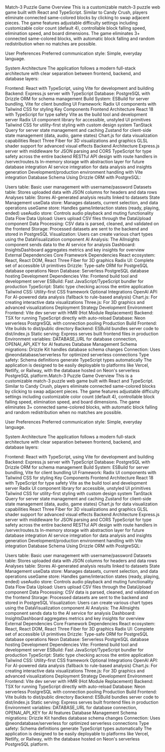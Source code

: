 Match-3 Puzzle Game
Overview
This is a customizable match-3 puzzle web game built with React and TypeScript. Similar to Candy Crush, players eliminate connected same-colored blocks by clicking to swap adjacent pieces. The game features adjustable difficulty settings including customizable color count (default 4), controllable block falling speed, elimination speed, and board dimensions. The game eliminates 3+ connected same-colored blocks, with automatic block falling and random redistribution when no matches are possible.

User Preferences
Preferred communication style: Simple, everyday language.

System Architecture
The application follows a modern full-stack architecture with clear separation between frontend, backend, and database layers:

Frontend: React with TypeScript, using Vite for development and building
Backend: Express.js server with TypeScript
Database: PostgreSQL with Drizzle ORM for schema management
Build System: ESBuild for server bundling, Vite for client bundling
UI Framework: Radix UI components with Tailwind CSS for styling
Key Components
Frontend Architecture
React 18 with TypeScript for type safety
Vite as the build tool and development server
Radix UI component library for accessible, unstyled UI primitives
Tailwind CSS for utility-first styling with custom design system
TanStack Query for server state management and caching
Zustand for client-side state management (data, audio, game states)
Chart.js for data visualization capabilities
React Three Fiber for 3D visualizations and graphics
GLSL shader support for advanced visual effects
Backend Architecture
Express.js server with middleware for JSON parsing and CORS
TypeScript for type safety across the entire backend
RESTful API design with route handlers in /server/routes.ts
In-memory storage with abstraction layer for future database integration
AI service integration for data analysis and insights generation
Development/production environment handling with Vite integration
Database Schema
Using Drizzle ORM with PostgreSQL:

Users table: Basic user management with username/password
Datasets table: Stores uploaded data with JSON columns for headers and data rows
Analyses table: Stores AI-generated analysis results linked to datasets
State Management
useData store: Manages datasets, current selection, and data operations
useGame store: Handles game/interaction states (ready, playing, ended)
useAudio store: Controls audio playback and muting functionality
Data Flow
Data Upload: Users upload CSV files through the DataUpload component
Data Processing: CSV data is parsed, cleaned, and validated on the frontend
Storage: Processed datasets are sent to the backend and stored in PostgreSQL
Visualization: Users can create various chart types using the DataVisualization component
AI Analysis: The AIInsights component sends data to the AI service for analysis
Dashboard: InsightsDashboard aggregates metrics and key insights for overview
External Dependencies
Core Framework Dependencies
React ecosystem: React, React DOM, React Three Fiber for 3D graphics
Radix UI: Complete set of accessible UI primitives
Drizzle: Type-safe ORM for PostgreSQL database operations
Neon Database: Serverless PostgreSQL database hosting
Development Dependencies
Vite: Frontend build tool and development server
ESBuild: Fast JavaScript/TypeScript bundler for production
TypeScript: Static type checking across the entire application
Tailwind CSS: Utility-first CSS framework
Optional Integrations
OpenAI API: For AI-powered data analysis (fallback to rule-based analysis)
Chart.js: For creating interactive data visualizations
Three.js: For 3D graphics and advanced visualizations
Deployment Strategy
Development Environment
Frontend: Vite dev server with HMR (Hot Module Replacement)
Backend: TSX for running TypeScript directly with auto-reload
Database: Neon serverless PostgreSQL with connection pooling
Production Build
Frontend: Vite builds to dist/public directory
Backend: ESBuild bundles server code to dist/index.js
Static serving: Express serves built frontend files in production
Environment variables: DATABASE_URL for database connection, OPENAI_API_KEY for AI features
Database Management
Schema migrations: Drizzle Kit handles database schema changes
Connection: Uses @neondatabase/serverless for optimized serverless connections
Type safety: Schema definitions generate TypeScript types automatically
The application is designed to be easily deployable to platforms like Vercel, Netlify, or Railway, with the database hosted on Neon's serverless PostgreSQL platform.Match-3 Puzzle Game
Overview
This is a customizable match-3 puzzle web game built with React and TypeScript. Similar to Candy Crush, players eliminate connected same-colored blocks by clicking to swap adjacent pieces. The game features adjustable difficulty settings including customizable color count (default 4), controllable block falling speed, elimination speed, and board dimensions. The game eliminates 3+ connected same-colored blocks, with automatic block falling and random redistribution when no matches are possible.

User Preferences
Preferred communication style: Simple, everyday language.

System Architecture
The application follows a modern full-stack architecture with clear separation between frontend, backend, and database layers:

Frontend: React with TypeScript, using Vite for development and building
Backend: Express.js server with TypeScript
Database: PostgreSQL with Drizzle ORM for schema management
Build System: ESBuild for server bundling, Vite for client bundling
UI Framework: Radix UI components with Tailwind CSS for styling
Key Components
Frontend Architecture
React 18 with TypeScript for type safety
Vite as the build tool and development server
Radix UI component library for accessible, unstyled UI primitives
Tailwind CSS for utility-first styling with custom design system
TanStack Query for server state management and caching
Zustand for client-side state management (data, audio, game states)
Chart.js for data visualization capabilities
React Three Fiber for 3D visualizations and graphics
GLSL shader support for advanced visual effects
Backend Architecture
Express.js server with middleware for JSON parsing and CORS
TypeScript for type safety across the entire backend
RESTful API design with route handlers in /server/routes.ts
In-memory storage with abstraction layer for future database integration
AI service integration for data analysis and insights generation
Development/production environment handling with Vite integration
Database Schema
Using Drizzle ORM with PostgreSQL:

Users table: Basic user management with username/password
Datasets table: Stores uploaded data with JSON columns for headers and data rows
Analyses table: Stores AI-generated analysis results linked to datasets
State Management
useData store: Manages datasets, current selection, and data operations
useGame store: Handles game/interaction states (ready, playing, ended)
useAudio store: Controls audio playback and muting functionality
Data Flow
Data Upload: Users upload CSV files through the DataUpload component
Data Processing: CSV data is parsed, cleaned, and validated on the frontend
Storage: Processed datasets are sent to the backend and stored in PostgreSQL
Visualization: Users can create various chart types using the DataVisualization component
AI Analysis: The AIInsights component sends data to the AI service for analysis
Dashboard: InsightsDashboard aggregates metrics and key insights for overview
External Dependencies
Core Framework Dependencies
React ecosystem: React, React DOM, React Three Fiber for 3D graphics
Radix UI: Complete set of accessible UI primitives
Drizzle: Type-safe ORM for PostgreSQL database operations
Neon Database: Serverless PostgreSQL database hosting
Development Dependencies
Vite: Frontend build tool and development server
ESBuild: Fast JavaScript/TypeScript bundler for production
TypeScript: Static type checking across the entire application
Tailwind CSS: Utility-first CSS framework
Optional Integrations
OpenAI API: For AI-powered data analysis (fallback to rule-based analysis)
Chart.js: For creating interactive data visualizations
Three.js: For 3D graphics and advanced visualizations
Deployment Strategy
Development Environment
Frontend: Vite dev server with HMR (Hot Module Replacement)
Backend: TSX for running TypeScript directly with auto-reload
Database: Neon serverless PostgreSQL with connection pooling
Production Build
Frontend: Vite builds to dist/public directory
Backend: ESBuild bundles server code to dist/index.js
Static serving: Express serves built frontend files in production
Environment variables: DATABASE_URL for database connection, OPENAI_API_KEY for AI features
Database Management
Schema migrations: Drizzle Kit handles database schema changes
Connection: Uses @neondatabase/serverless for optimized serverless connections
Type safety: Schema definitions generate TypeScript types automatically
The application is designed to be easily deployable to platforms like Vercel, Netlify, or Railway, with the database hosted on Neon's serverless PostgreSQL platform.
